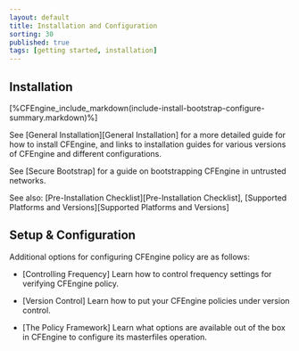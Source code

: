 ```yaml
---
layout: default
title: Installation and Configuration
sorting: 30
published: true
tags: [getting started, installation]
---
```


## Installation ##

[%CFEngine_include_markdown(include-install-bootstrap-configure-summary.markdown)%]

See [General Installation][General Installation] for a more detailed guide for how to install CFEngine, and links to installation guides for various versions of CFEngine and different configurations.

See [Secure Bootstrap] for a guide on bootstrapping CFEngine in untrusted networks.

See also: [Pre-Installation Checklist][Pre-Installation Checklist], [Supported Platforms and Versions][Supported Platforms and Versions]

## Setup & Configuration ##

Additional options for configuring CFEngine policy are as follows:

* [Controlling Frequency]
Learn how to control frequency settings for verifying CFEngine policy.

* [Version Control]
Learn how to put your CFEngine policies under version control.

* [The Policy Framework]
Learn what options are available out of the box in CFEngine to configure its masterfiles operation.
